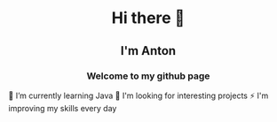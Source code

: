 <h1 align="center">Hi there 👋</h1>

<h2 align="center">I'm Anton</h2>

<h3 align="center">Welcome to my github page</h3>

🌱 I’m currently learning Java
🔭 I'm looking for interesting projects
⚡ I'm improving my skills every day

<!--
**antbaranov/antbaranov** is a ✨ _special_ ✨ repository because its `README.md` (this file) appears on your GitHub profile.

Here are some ideas to get you started:

- 🔭 I’m currently working on ...
- 🌱 I’m currently learning ...
- 👯 I’m looking to collaborate on ...
- 🤔 I’m looking for help with ...
- 💬 Ask me about ...
- 📫 How to reach me: ...
- 😄 Pronouns: ...
- ⚡ Fun fact: ...
-->
